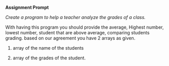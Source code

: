 **Assignment Prompt**

*Create a program to help a teacher analyze the grades of a class.*

With having this program you should provide the average, Highest number, lowest number, student that are above average, comparing students grading.
based on our agreement you have 2 arrays as given.

1. array of the name of the students

2. array of the grades of the student.
